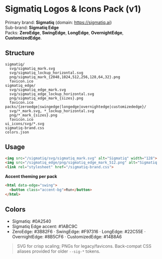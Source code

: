 # Sigmatiq Logos & Icons Pack (v1)

Primary brand: **Sigmatiq** (domain: https://sigmatiq.ai)  
Sub-brand: **Sigmatiq Edge**  
Packs: **ZeroEdge**, **SwingEdge**, **LongEdge**, **OvernightEdge**, **CustomizedEdge**.

## Structure
```
sigmatiq/
  svg/sigmatiq_mark.svg
  svg/sigmatiq_lockup_horizontal.svg
  png/sigmatiq_mark_{2048,1024,512,256,128,64,32}.png
  favicon.ico
sigmatiq_edge/
  svg/sigmatiq_edge_mark.svg
  svg/sigmatiq_edge_lockup_horizontal.svg
  png/sigmatiq_edge_mark_{sizes}.png
  favicon.ico
packs/{zeroedge|swingedge|longedge|overnightedge|customizededge}/
  svg/*_mark.svg, *_lockup_horizontal.svg
  png/*_mark_{sizes}.png
  favicon.ico
ui_icons/svg/*.svg
sigmatiq-brand.css
colors.json
```

## Usage
```html
<img src="/sigmatiq/svg/sigmatiq_mark.svg" alt="Sigmatiq" width="128">
<img src="/sigmatiq_edge/png/sigmatiq_edge_mark_512.png" alt="Sigmatiq Edge" width="128">
<link rel="stylesheet" href="/sigmatiq-brand.css">
```

**Accent theming per pack**
```html
<html data-edge="swing">
  <button class="accent-bg">Run</button>
</html>
```

## Colors
- Sigmatiq: #0A2540
- Sigmatiq Edge accent: #1ABC9C
- ZeroEdge: #3B82F6 · SwingEdge: #F97316 · LongEdge: #22C55E · OvernightEdge: #8B5CF6 · CustomizedEdge: #14B8A6

> SVG for crisp scaling; PNGs for legacy/favicons. Back-compat CSS aliases provided for older `--sig-*` tokens.
